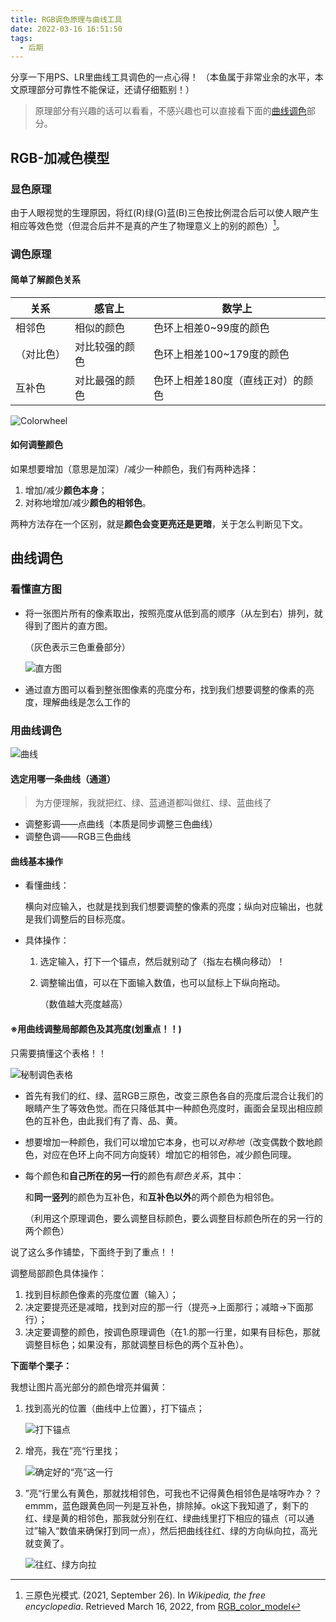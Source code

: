 ```yaml
---
title: RGB调色原理与曲线工具
date: 2022-03-16 16:51:50
tags:
  - 后期
---
```

分享一下用PS、LR里曲线工具调色的一点心得！
（本鱼属于非常业余的水平，本文原理部分可靠性不能保证，还请仔细甄别！）
<!--more-->

> 原理部分有兴趣的话可以看看，不感兴趣也可以直接看下面的[曲线调色](#曲线调色)部分。

## RGB-加减色模型

### 显色原理

由于人眼视觉的生理原因，将红(R)绿(G)蓝(B)三色按比例混合后可以使人眼产生相应等效色觉（但混合后并不是真的产生了物理意义上的别的颜色）[^1]。

### 调色原理

#### 简单了解颜色关系

| 关系       | 感官上         | 数学上                            |
| ---------- | -------------- | --------------------------------- |
| 相邻色     | 相似的颜色     | 色环上相差0~99度的颜色            |
| （对比色） | 对比较强的颜色 | 色环上相差100~179度的颜色         |
| 互补色     | 对比最强的颜色 | 色环上相差180度（直线正对）的颜色 |

![Colorwheel](https://tazdingo-images.oss-cn-hongkong.aliyuncs.com/img/202401270049676.png)

#### 如何调整颜色

如果想要增加（意思是加深）/减少一种颜色，我们有两种选择：

1. 增加/减少**颜色本身**；
2. 对称地增加/减少**颜色的相邻色**。

两种方法存在一个区别，就是**颜色会变更亮还是更暗**，关于怎么判断见下文。



## 曲线调色

### 看懂直方图

* 将一张图片所有的像素取出，按照亮度从低到高的顺序（从左到右）排列，就得到了图片的直方图。

  （灰色表示三色重叠部分）

   ![直方图](https://tazdingo-images.oss-cn-hongkong.aliyuncs.com/img/202401270050543.png)

* 通过直方图可以看到整张图像素的亮度分布，找到我们想要调整的像素的亮度，理解曲线是怎么工作的

### 用曲线调色

![曲线](https://tazdingo-images.oss-cn-hongkong.aliyuncs.com/img/202401270050060.png)

#### 选定用哪一条曲线（通道）

> 为方便理解，我就把红、绿、蓝通道都叫做红、绿、蓝曲线了

* 调整影调——点曲线（本质是同步调整三色曲线）
* 调整色调——RGB三色曲线

#### 曲线基本操作

* 看懂曲线：

  横向对应输入，也就是找到我们想要调整的像素的亮度；纵向对应输出，也就是我们调整后的目标亮度。

* 具体操作：

  1. 选定输入，打下一个锚点，然后就别动了（指左右横向移动）！

  2. 调整输出值，可以在下面输入数值，也可以鼠标上下纵向拖动。

     （数值越大亮度越高）

#### ※用曲线调整局部颜色及其亮度(划重点！！)

只需要搞懂这个表格！！

![秘制调色表格](https://tazdingo-images.oss-cn-hongkong.aliyuncs.com/img/202401270050026.png)

* 首先有我们的红、绿、蓝RGB三原色，改变三原色各自的亮度后混合让我们的眼睛产生了等效色觉。而在只降低其中一种颜色亮度时，画面会呈现出相应颜色的互补色，由此我们有了青、品、黄。

* 想要增加一种颜色，我们可以增加它本身，也可以*对称地*（改变偶数个数地颜色，对应在色环上向不同方向旋转）增加它的相邻色，减少颜色同理。

* 每个颜色和**自己所在的另一行**的颜色有*颜色关系*，其中：

  和**同一竖列**的颜色为互补色，和**互补色以外**的两个颜色为相邻色。

  （利用这个原理调色，要么调整目标颜色，要么调整目标颜色所在的另一行的两个颜色）

  

说了这么多作铺垫，下面终于到了重点！！

调整局部颜色具体操作：

1. 找到目标颜色像素的亮度位置（输入）；
2. 决定要提亮还是减暗，找到对应的那一行（提亮->上面那行；减暗->下面那行）；
3. 决定要调整的颜色，按调色原理调色（在1.的那一行里，如果有目标色，那就调整目标色；如果没有，那就调整目标色的两个互补色）。





**下面举个栗子：**

我想让图片高光部分的颜色增亮并偏黄：

1. 找到高光的位置（曲线中上位置），打下锚点；

    ![打下锚点](https://tazdingo-images.oss-cn-hongkong.aliyuncs.com/img/202401270050981.png)

2. 增亮，我在”亮“行里找；

    ![确定好的“亮”这一行](https://tazdingo-images.oss-cn-hongkong.aliyuncs.com/img/202401270050777.png)

3. ”亮“行里么有黄色，那就找相邻色，可我也不记得黄色相邻色是啥呀咋办？？emmm，蓝色跟黄色同一列是互补色，排除掉。ok这下我知道了，剩下的红、绿是黄的相邻色，那我就分别在红、绿曲线里打下相应的锚点（可以通过”输入“数值来确保打到同一点），然后把曲线往红、绿的方向纵向拉，高光就变黄了。

   ![往红、绿方向拉](https://tazdingo-images.oss-cn-hongkong.aliyuncs.com/img/202401270050693.png)



[^1]:三原色光模式. (2021, September 26). In *Wikipedia, the free encyclopedia*. Retrieved March 16, 2022, from [RGB_color_model](https://zh.wikipedia.org/wiki/%E4%B8%89%E5%8E%9F%E8%89%B2%E5%85%89%E6%A8%A1%E5%BC%8F)
